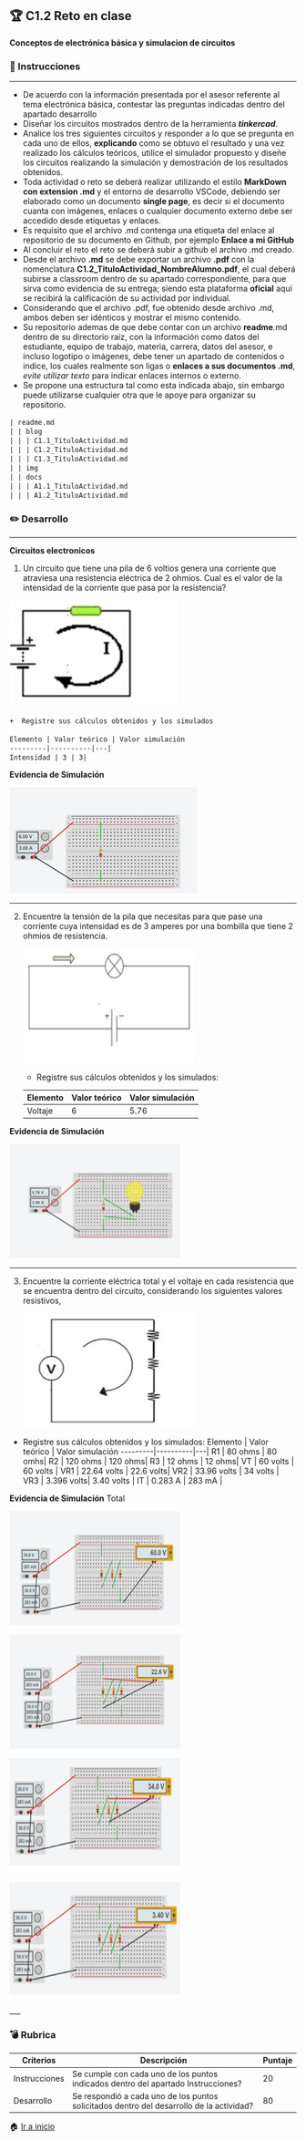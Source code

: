 ## :trophy: C1.2 Reto en clase

**Conceptos de electrónica básica y simulacion de circuitos**

### :blue_book: Instrucciones
___

- De acuerdo con la información presentada por el asesor referente al tema electrónica básica, contestar las preguntas indicadas dentro del apartado desarrollo 
- Diseñar los circuitos mostrados dentro de la herramienta ***tinkercad***.
- Analice los tres siguientes circuitos y responder a lo que se pregunta en cada uno de ellos, **explicando** como se obtuvo el resultado y una vez realizado los cálculos teóricos, utilice el simulador propuesto y diseñe los circuitos realizando la simulación y demostración de los resultados obtenidos.
- Toda actividad o reto se deberá realizar utilizando el estilo **MarkDown con extension .md** y el entorno de desarrollo VSCode, debiendo ser elaborado como un documento **single page**, es decir si el documento cuanta con imágenes, enlaces o cualquier documento externo debe ser accedido desde etiquetas y enlaces.
- Es requisito que el archivo .md contenga una etiqueta del enlace al repositorio de su documento en Github, por ejemplo **Enlace a mi GitHub**
- Al concluir el reto el reto se deberá subir a github el archivo .md creado.
- Desde el archivo **.md** se debe exportar un archivo **.pdf** con la nomenclatura **C1.2_TituloActividad_NombreAlumno.pdf**, el cual deberá subirse a classroom dentro de su apartado correspondiente, para que sirva como evidencia de su entrega; siendo esta plataforma **oficial** aquí se recibirá la calificación de su actividad por individual.
- Considerando que el archivo .pdf, fue obtenido desde archivo .md, ambos deben ser idénticos y mostrar el mismo contenido.
- Su repositorio ademas de que debe contar con un archivo **readme**.md dentro de su directorio raíz, con la información como datos del estudiante, equipo de trabajo, materia, carrera, datos del asesor, e incluso logotipo o imágenes, debe tener un apartado de contenidos o indice, los cuales realmente son ligas o **enlaces a sus documentos .md**, _evite utilizar texto_ para indicar enlaces internos o externo.
- Se propone una estructura tal como esta indicada abajo, sin embargo puede utilizarse cualquier otra que le apoye para organizar su repositorio.

``` 
| readme.md
| | blog
| | | C1.1_TituloActividad.md
| | | C1.2_TituloActividad.md
| | | C1.3_TituloActividad.md
| | img
| | docs
| | | A1.1_TituloActividad.md
| | | A1.2_TituloActividad.md
```

### :pencil2: Desarrollo
___
**Circuitos electronicos**

1. Un circuito que tiene una pila de 6 voltios genera una corriente que atraviesa una resistencia eléctrica de 2 ohmios. Cual es el valor de la intensidad de la corriente que pasa por la resistencia?

![](https://github.com/JavieRM3N/SistemasProgramables/blob/main/img/C.1.2.Ejercicio1.png)

    +  Registre sus cálculos obtenidos y los simulados 

    Elemento | Valor teórico | Valor simulación
    ---------|----------|---|
    Intensidad | 3 | 3|
    
**Evidencia de Simulación**
    
![](https://github.com/JavieRM3N/SistemasProgramables/blob/main/img/C1.2.Problema1.png)
  
___

2. Encuentre la tensión de la pila que necesitas para que pase una corriente cuya intensidad es de 3 amperes por una bombilla que tiene 2 ohmios de resistencia.

    <p align="left">
        <img alt="Circuito2" src="https://github.com/JavieRM3N/SistemasProgramables/blob/main/img/C.1.2.Ejercicio2.png" 
        width=300 height=200>
    </p>

    + Registre sus cálculos obtenidos y los simulados: 

    Elemento | Valor teórico | Valor simulación
    ---------|----------|---|
    Voltaje | 6 |5.76 |
**Evidencia de Simulación**

<p align="left">
        <img alt="Circuito2" src="https://github.com/JavieRM3N/SistemasProgramables/blob/main/img/C1.2.Problema2.png" 
        width=300 height=200>
    </p>
  
___

3. Encuentre la corriente eléctrica total y el voltaje en cada resistencia que se encuentra dentro del circuito, considerando los siguientes valores resistivos,

    <p align="left">
        <img alt="Circuito3" src="https://github.com/JavieRM3N/SistemasProgramables/blob/main/img/C.1.2.Ejercicio3.png" 
        width=300 height=200>
    </p>

  + Registre sus cálculos obtenidos y los simulados: 
    Elemento | Valor teórico | Valor simulación
    ---------|----------|---|
    R1 | 80 ohms | 80 omhs|
    R2 | 120 ohms | 120 ohms|
    R3 | 12 ohms | 12 ohms|
    VT | 60 volts | 60 volts |
    VR1 | 22.64 volts | 22.6 volts|
    VR2 | 33.96 volts | 34 volts |
    VR3 | 3.396 volts| 3.40 volts |
    IT | 0.283 A  | 283 mA |

**Evidencia de Simulación**
                Total
                
<p align="left">
        <img alt="Circuito3" src="https://github.com/JavieRM3N/SistemasProgramables/blob/main/img/C1.2.Problema31.png" 
        width=300 height=200>
    </p>    
<p align="left">
        <img alt="Circuito3" src="https://github.com/JavieRM3N/SistemasProgramables/blob/main/img/C1.2.Problema32.png" 
        width=300 height=200>
    </p>
<p align="left">
        <img alt="Circuito3" src="https://github.com/JavieRM3N/SistemasProgramables/blob/main/img/C1.2.Problema33.png" 
        width=300 height=200>
    </p>
<p align="left">
        <img alt="Circuito3" src="https://github.com/JavieRM3N/SistemasProgramables/blob/main/img/C1.2.Problema34.png" 
        width=300 height=200>
    </p>
___

### :bomb: Rubrica

| Criterios     | Descripción                                                                                  | Puntaje |
| ------------- | -------------------------------------------------------------------------------------------- | ------- |
| Instrucciones | Se cumple con cada uno de los puntos indicados dentro del apartado Instrucciones?            | 20 |
| Desarrollo    | Se respondió a cada uno de los puntos solicitados dentro del desarrollo de la actividad?     | 80      |

:house: [Ir a inicio](/docs/D0.1_FundamentosElectronicaBasica.md)
